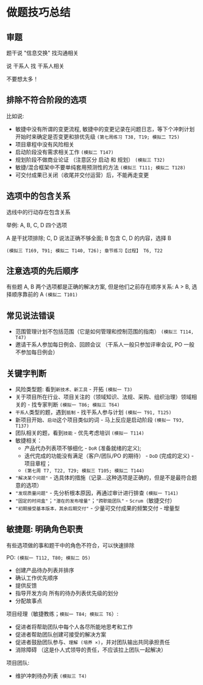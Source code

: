 # 做题技巧总结

## 审题

题干说 "信息交换" 找沟通相关

说 干系人 找 干系人相关

不要想太多！

## 排除不符合阶段的选项

比如说:

- 敏捷中没有所谓的变更流程, 敏捷中的变更记录在问题日志，等下个冲刺计划开始时来确定是否变更和排优先级 `(第七周练习 T38, T19; 模拟二 T25)`
- 项目章程中没有风险相关
- 启动阶段没有需求相关工作 `(模拟二 T147)`
- 规划阶段不做商业论证 （注意区分 启动 和 规划） `(模拟三 T32)`
- 敏捷/混合框架中不要单纯套用预测性的方法 `(模拟三 T111; 模拟二 T128)`
- 可交付成果已关闭（收尾并交付运营）后，不能再走变更

## 选项中的包含关系

选线中的行动存在包含关系

举例: A, B, C, D 四个选项

A 是干扰项排除; C, D 说法正确不够全面; B 包含 C, D 的内容，选择 B

`(模拟三 T169, T91; 模拟二 T140, T26); 章节练习【过程】 T6, T22`

## 注意选项的先后顺序

有些题 A, B 两个选项都是正确的解决方案, 但是他们之前存在顺序关系: A > B, 选择顺序靠前的 A `(模拟二 T101)`

## 常见说法错误

- 范围管理计划不包括范围（它是如何管理和控制范围的指南） `(模拟三 T114, T47)`
- 邀请干系人参加每日例会、回顾会议 （干系人一般只参加评审会议, PO 一般不参加每日例会）

## 关键字判断

- 风险类型题: 看到`新技术、新工具` - 开拓 `(模拟一 T3)`
- 关于项目所在行业、项目关注的（领域知识、法规、采购、组织治理）领域相关的 - 找专家判断 `(模拟一 T86; 模拟三 T64)`
- `干系人`类型的题，遇到`抵制` - 找干系人参与计划 `(模拟一 T91, T125)`
- 新项目开始、`启动`这个项目类似的词 - 马上反应是启动阶段 `(模拟一 T93, T137)`
- 团队相关的题，看到`技能` - 优先考虑培训 `(模拟一 T114)`
- 敏捷相关：
  - 产品代办列表项不够细化 - `DoR` (准备就绪的定义);
  - 迭代完成的功能没有满足（客户/团队/PO 的期待） - `DoD` (完成的定义) - 项目章程；
  - `(第七周 T7, T22, T29; 模拟三 T105; 模拟二 T144)`
- `"解决某个问题"` - 选具体的措施（记录...这种选项是正确的，但是不是最符合题意的选项）
- `"发现质量问题"` - 先分析根本原因，再通过审计进行排查 `(模拟一 T141)`
- `"固定的时间盒"`；`"潜在的发布增量"`；`"跨职能团队"` - `Scrum`（敏捷交付）
- `"初期接受基本版本，其余后期交付"` - 少量可交付成果的频繁交付 - 增量型

## 敏捷题: 明确角色职责

有些选项做的事和题干中的角色不符合，可以快速排除

PO: `(模拟一 T112, T80; 模拟二 D5)`

- 创建产品待办列表并排序
- 确认工作优先顺序
- 提供反馈
- 指导开发方向 所有的待办列表优先级的划分
- 分配故事点

项目经理（敏捷教练；`模拟一 T84; 模拟三 T6`）:

- 促进者将帮助团队中每个人各尽所能地思考和工作
- 促进者帮助团队创建可接受的解决方案
- 促进者鼓励团队参与、`理解 (培养 ×)`，并对团队输出共同承担责任
- 消除障碍 （这是仆人式领导的责任，不应该拉上团队一起解决）

项目团队:

- 维护冲刺待办列表 `(模拟三 T4)`
